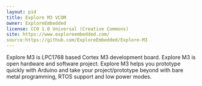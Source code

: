 ```yaml
---
layout: pid
title: Explore M3 VCOM
owner: ExploreEmbedded
license: CC0 1.0 Universal (Creative Commons)
site: https://www.exploreembedded.com/
source:https://github.com/ExploreEmbedded/Explore-M3
---
```


Explore M3 is LPC1768 based Cortex M3 development board. Explore M3 is open hardware and software project. Explore M3 helps you
prototype quickly with Arduino and take your project/prototype beyond with bare metal programming, RTOS support and low power modes. 